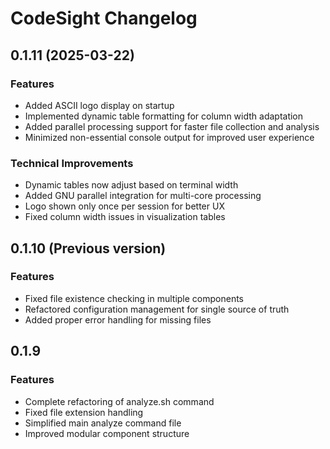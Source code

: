 # CodeSight Changelog

## 0.1.11 (2025-03-22)

### Features
- Added ASCII logo display on startup
- Implemented dynamic table formatting for column width adaptation
- Added parallel processing support for faster file collection and analysis
- Minimized non-essential console output for improved user experience

### Technical Improvements
- Dynamic tables now adjust based on terminal width
- Added GNU parallel integration for multi-core processing
- Logo shown only once per session for better UX
- Fixed column width issues in visualization tables

## 0.1.10 (Previous version)

### Features
- Fixed file existence checking in multiple components
- Refactored configuration management for single source of truth
- Added proper error handling for missing files

## 0.1.9

### Features
- Complete refactoring of analyze.sh command
- Fixed file extension handling
- Simplified main analyze command file
- Improved modular component structure